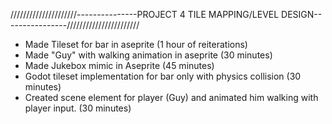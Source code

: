 /////////////////////---------------PROJECT 4 TILE MAPPING/LEVEL DESIGN----------------///////////////////////
 - Made Tileset for bar in aseprite (1 hour of reiterations)
 - Made "Guy" with walking animation in aseprite (30 minutes)
 - Made Jukebox mimic in Aseprite (45 minutes)
 - Godot tileset implementation for bar only with physics collision (30 minutes)
 - Created scene element for player (Guy) and animated him walking with player input. (30 minutes)

